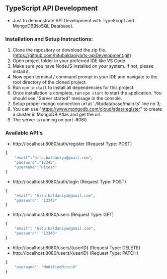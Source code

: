 ## TypeScript API Development
- Just to demonstrate API Development with TypeScript and MongoDB(NoSQL Database).

### Installation and Setup Instructions:
1. Clone the repository or download the zip file. (https://github.com/hitubaldaniya/ts-apiDevelopment.git)
2. Open project  folder in your preferred IDE like VS Code.
3. Make sure you have NodeJS installed on your system. If not, please install it.
4. Now open terminal / command prompt in your IDE and navigate to the root directory of the cloned project.
5. Run `npm install` to install all dependencies for this project.
6. Once installation is complete, run `npm start` to start the application. You should see "Server started" message in the console.
7. Setup proper mongo connection url at './lib/database/main.ts' line no 3;
8. You can use "https://www.mongodb.com/cloud/atlas/register"  to create a cluster in MongoDB Atlas and get the url.
9. The server is running on port :8080.

### Available API's
- http://localhost:8080/auth/register (Request Type: POST)
```bash
{
    "email":"hitu.baldaniya@gmail.com",
    "password":"12345",
    "username":"Hitesh"
}
```
- http://localhost:8080/auth/login (Request Type: POST)
```bash
{
    "email": "hitu.baldaniya@gmail.com",
    "password": "12345"
}
``` 
- http://localhost:8080/users (Request Type: GET)
```bash
{
    "email": "hitu.baldaniya@gmail.com",
    "password": "12345"
}
``` 
- http://localhost:8080/users/{userID} (Request Type: DELETE)
- http://localhost:8080/users/{userID} (Request Type: PATCH)
```bash
{
    "username": "ModifiedHitesh"
}
```
